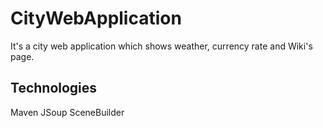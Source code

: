 # CityWebApplication

It's a city web application which shows weather, currency rate and Wiki's page. 

## Technologies

Maven
JSoup
SceneBuilder
